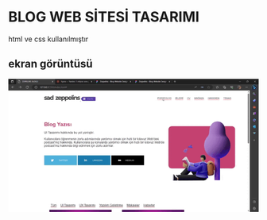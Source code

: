<h1>BLOG WEB SİTESİ TASARIMI</h1>

html ve css kullanılmıştır

<h2>ekran görüntüsü</h2>

![](ekran.gif)

